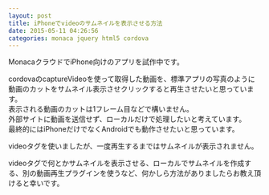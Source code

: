 ```yaml
---
layout: post
title: iPhoneでvideoのサムネイルを表示させる方法
date: 2015-05-11 04:26:56
categories: monaca jquery html5 cordova
---
```

<!-- {% raw %} -->
<p>MonacaクラウドでiPhone向けのアプリを試作中です。</p>

<p>cordovaのcaptureVideoを使って取得した動画を、標準アプリの写真のように<br>
動画のカットをサムネイル表示させクリックすると再生させたいと思っています。<br>
表示される動画のカットは1フレーム目などで構いません。<br>
外部サイトに動画を送信せず、ローカルだけで処理したいと考えています。<br>
最終的にはiPhoneだけでなくAndroidでも動作させたいと思っています。</p>

<p>videoタグを使いましたが、一度再生するまではサムネイルが表示されません。</p>

<p>videoタグで何とかサムネイルを表示させる、ローカルでサムネイルを作成する、別の動画再生プラグインを使うなど、何かしら方法がありましたらお教え頂けると幸いです。</p>
<!-- {% endraw %} -->
